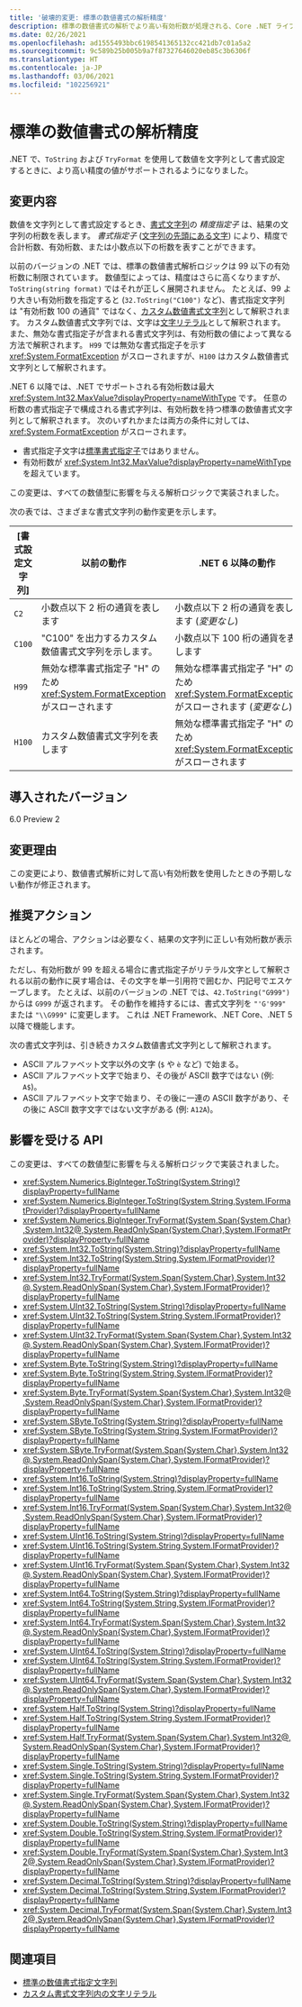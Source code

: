 ```yaml
---
title: '破壊的変更: 標準の数値書式の解析精度'
description: 標準の数値書式の解析でより高い有効桁数が処理される、Core .NET ライブラリでの .NET 6 の破壊的変更について説明します。
ms.date: 02/26/2021
ms.openlocfilehash: ad1555493bbc6198541365132cc421db7c01a5a2
ms.sourcegitcommit: 9c589b25b005b9a7f87327646020eb85c3b6306f
ms.translationtype: HT
ms.contentlocale: ja-JP
ms.lasthandoff: 03/06/2021
ms.locfileid: "102256921"
---
```

# <a name="standard-numeric-format-parsing-precision"></a>標準の数値書式の解析精度

.NET で、`ToString` および `TryFormat` を使用して数値を文字列として書式設定するときに、より高い精度の値がサポートされるようになりました。

## <a name="change-description"></a>変更内容

数値を文字列として書式設定するとき、[書式文字列](../../../../standard/base-types/standard-numeric-format-strings.md)の *精度指定子* は、結果の文字列の桁数を表します。 *書式指定子* ([文字列の先頭にある文字](../../../../standard/base-types/standard-numeric-format-strings.md#standard-format-specifiers)) により、精度で合計桁数、有効桁数、または小数点以下の桁数を表すことができます。

以前のバージョンの .NET では、標準の数値書式解析ロジックは 99 以下の有効桁数に制限されています。 数値型によっては、精度はさらに高くなりますが、`ToString(string format)` ではそれが正しく展開されません。 たとえば、99 より大きい有効桁数を指定すると (`32.ToString("C100")` など)、書式指定文字列は "有効桁数 100 の通貨" ではなく、[カスタム数値書式文字列](../../../../standard/base-types/custom-numeric-format-strings.md)として解釈されます。 カスタム数値書式文字列では、文字は[文字リテラル](../../../../standard/base-types/custom-numeric-format-strings.md#character-literals)として解釈されます。 また、無効な書式指定子が含まれる書式文字列は、有効桁数の値によって異なる方法で解釈されます。 `H99` では無効な書式指定子を示す <xref:System.FormatException> がスローされますが、`H100` はカスタム数値書式文字列として解釈されます。

.NET 6 以降では、.NET でサポートされる有効桁数は最大 <xref:System.Int32.MaxValue?displayProperty=nameWithType> です。 任意の桁数の書式指定子で構成される書式字列は、有効桁数を持つ標準の数値書式文字列として解釈されます。 次のいずれかまたは両方の条件に対しては、<xref:System.FormatException> がスローされます。

- 書式指定子文字は[標準書式指定子](../../../../standard/base-types/standard-numeric-format-strings.md#standard-format-specifiers)ではありません。
- 有効桁数が <xref:System.Int32.MaxValue?displayProperty=nameWithType> を超えています。

この変更は、すべての数値型に影響を与える解析ロジックで実装されました。

次の表では、さまざまな書式文字列の動作変更を示します。

| [書式設定文字列] | 以前の動作 | .NET 6 以降の動作 |
| - | - | - |
| `C2` | 小数点以下 2 桁の通貨を表します | 小数点以下 2 桁の通貨を表します (*変更なし*) |
| `C100` | "C100" を出力するカスタム数値書式文字列を示します。 | 小数点以下 100 桁の通貨を表します |
| `H99` | 無効な標準書式指定子 "H" のため <xref:System.FormatException> がスローされます | 無効な標準書式指定子 "H" のため <xref:System.FormatException> がスローされます (*変更なし*) |
| `H100` | カスタム数値書式文字列を表します | 無効な標準書式指定子 "H" のため <xref:System.FormatException> がスローされます |

## <a name="version-introduced"></a>導入されたバージョン

6.0 Preview 2

## <a name="reason-for-change"></a>変更理由

この変更により、数値書式解析に対して高い有効桁数を使用したときの予期しない動作が修正されます。

## <a name="recommended-action"></a>推奨アクション

ほとんどの場合、アクションは必要なく、結果の文字列に正しい有効桁数が表示されます。

ただし、有効桁数が 99 を超える場合に書式指定子がリテラル文字として解釈される以前の動作に戻す場合は、その文字を単一引用符で囲むか、円記号でエスケープします。 たとえば、以前のバージョンの .NET では、`42.ToString("G999")` からは `G999` が返されます。 その動作を維持するには、書式文字列を `"'G'999"` または `"\\G999"` に変更します。 これは .NET Framework、.NET Core、.NET 5 以降で機能します。

次の書式文字列は、引き続きカスタム数値書式文字列として解釈されます。

- ASCII アルファベット文字以外の文字 (`$` や `è` など) で始まる。
- ASCII アルファベット文字で始まり、その後が ASCII 数字ではない (例: `A$`)。
- ASCII アルファベット文字で始まり、その後に一連の ASCII 数字があり、その後に ASCII 数字文字ではない文字がある (例: `A12A`)。

## <a name="affected-apis"></a>影響を受ける API

この変更は、すべての数値型に影響を与える解析ロジックで実装されました。

- <xref:System.Numerics.BigInteger.ToString(System.String)?displayProperty=fullName>
- <xref:System.Numerics.BigInteger.ToString(System.String,System.IFormatProvider)?displayProperty=fullName>
- <xref:System.Numerics.BigInteger.TryFormat(System.Span{System.Char},System.Int32@,System.ReadOnlySpan{System.Char},System.IFormatProvider)?displayProperty=fullName>
- <xref:System.Int32.ToString(System.String)?displayProperty=fullName>
- <xref:System.Int32.ToString(System.String,System.IFormatProvider)?displayProperty=fullName>
- <xref:System.Int32.TryFormat(System.Span{System.Char},System.Int32@,System.ReadOnlySpan{System.Char},System.IFormatProvider)?displayProperty=fullName>
- <xref:System.UInt32.ToString(System.String)?displayProperty=fullName>
- <xref:System.UInt32.ToString(System.String,System.IFormatProvider)?displayProperty=fullName>
- <xref:System.UInt32.TryFormat(System.Span{System.Char},System.Int32@,System.ReadOnlySpan{System.Char},System.IFormatProvider)?displayProperty=fullName>
- <xref:System.Byte.ToString(System.String)?displayProperty=fullName>
- <xref:System.Byte.ToString(System.String,System.IFormatProvider)?displayProperty=fullName>
- <xref:System.Byte.TryFormat(System.Span{System.Char},System.Int32@,System.ReadOnlySpan{System.Char},System.IFormatProvider)?displayProperty=fullName>
- <xref:System.SByte.ToString(System.String)?displayProperty=fullName>
- <xref:System.SByte.ToString(System.String,System.IFormatProvider)?displayProperty=fullName>
- <xref:System.SByte.TryFormat(System.Span{System.Char},System.Int32@,System.ReadOnlySpan{System.Char},System.IFormatProvider)?displayProperty=fullName>
- <xref:System.Int16.ToString(System.String)?displayProperty=fullName>
- <xref:System.Int16.ToString(System.String,System.IFormatProvider)?displayProperty=fullName>
- <xref:System.Int16.TryFormat(System.Span{System.Char},System.Int32@,System.ReadOnlySpan{System.Char},System.IFormatProvider)?displayProperty=fullName>
- <xref:System.UInt16.ToString(System.String)?displayProperty=fullName>
- <xref:System.UInt16.ToString(System.String,System.IFormatProvider)?displayProperty=fullName>
- <xref:System.UInt16.TryFormat(System.Span{System.Char},System.Int32@,System.ReadOnlySpan{System.Char},System.IFormatProvider)?displayProperty=fullName>
- <xref:System.Int64.ToString(System.String)?displayProperty=fullName>
- <xref:System.Int64.ToString(System.String,System.IFormatProvider)?displayProperty=fullName>
- <xref:System.Int64.TryFormat(System.Span{System.Char},System.Int32@,System.ReadOnlySpan{System.Char},System.IFormatProvider)?displayProperty=fullName>
- <xref:System.UInt64.ToString(System.String)?displayProperty=fullName>
- <xref:System.UInt64.ToString(System.String,System.IFormatProvider)?displayProperty=fullName>
- <xref:System.UInt64.TryFormat(System.Span{System.Char},System.Int32@,System.ReadOnlySpan{System.Char},System.IFormatProvider)?displayProperty=fullName>
- <xref:System.Half.ToString(System.String)?displayProperty=fullName>
- <xref:System.Half.ToString(System.String,System.IFormatProvider)?displayProperty=fullName>
- <xref:System.Half.TryFormat(System.Span{System.Char},System.Int32@,System.ReadOnlySpan{System.Char},System.IFormatProvider)?displayProperty=fullName>
- <xref:System.Single.ToString(System.String)?displayProperty=fullName>
- <xref:System.Single.ToString(System.String,System.IFormatProvider)?displayProperty=fullName>
- <xref:System.Single.TryFormat(System.Span{System.Char},System.Int32@,System.ReadOnlySpan{System.Char},System.IFormatProvider)?displayProperty=fullName>
- <xref:System.Double.ToString(System.String)?displayProperty=fullName>
- <xref:System.Double.ToString(System.String,System.IFormatProvider)?displayProperty=fullName>
- <xref:System.Double.TryFormat(System.Span{System.Char},System.Int32@,System.ReadOnlySpan{System.Char},System.IFormatProvider)?displayProperty=fullName>
- <xref:System.Decimal.ToString(System.String)?displayProperty=fullName>
- <xref:System.Decimal.ToString(System.String,System.IFormatProvider)?displayProperty=fullName>
- <xref:System.Decimal.TryFormat(System.Span{System.Char},System.Int32@,System.ReadOnlySpan{System.Char},System.IFormatProvider)?displayProperty=fullName>

## <a name="see-also"></a>関連項目

- [標準の数値書式指定文字列](../../../../standard/base-types/standard-numeric-format-strings.md)
- [カスタム書式文字列内の文字リテラル](../../../../standard/base-types/custom-numeric-format-strings.md#character-literals)

<!--

### Category

Core .NET libraries

### Affected APIs

- `M:System.Numerics.BigInteger.ToString(System.String)`
- `M:System.Numerics.BigInteger.ToString(System.String,System.IFormatProvider)`
- `M:System.Numerics.BigInteger.TryFormat(System.Span{System.Char},System.Int32@,System.ReadOnlySpan{System.Char},System.IFormatProvider)`
- `M:System.Int32.ToString(System.String)`
- `M:System.Int32.ToString(System.String,System.IFormatProvider)`
- `M:System.Int32.TryFormat(System.Span{System.Char},System.Int32@,System.ReadOnlySpan{System.Char},System.IFormatProvider)`
- `M:System.UInt32.ToString(System.String)`
- `M:System.UInt32.ToString(System.String,System.IFormatProvider)`
- `M:System.UInt32.TryFormat(System.Span{System.Char},System.Int32@,System.ReadOnlySpan{System.Char},System.IFormatProvider)`
- `M:System.Byte.ToString(System.String)`
- `M:System.Byte.ToString(System.String,System.IFormatProvider)`
- `M:System.Byte.TryFormat(System.Span{System.Char},System.Int32@,System.ReadOnlySpan{System.Char},System.IFormatProvider)`
- `M:System.SByte.ToString(System.String)`
- `M:System.SByte.ToString(System.String,System.IFormatProvider)`
- `M:System.SByte.TryFormat(System.Span{System.Char},System.Int32@,System.ReadOnlySpan{System.Char},System.IFormatProvider)`
- `M:System.Int16.ToString(System.String)`
- `M:System.Int16.ToString(System.String,System.IFormatProvider)`
- `M:System.Int16.TryFormat(System.Span{System.Char},System.Int32@,System.ReadOnlySpan{System.Char},System.IFormatProvider)`
- `M:System.UInt16.ToString(System.String)`
- `M:System.UInt16.ToString(System.String,System.IFormatProvider)`
- `M:System.UInt16.TryFormat(System.Span{System.Char},System.Int32@,System.ReadOnlySpan{System.Char},System.IFormatProvider)`
- `M:System.Int64.ToString(System.String)`
- `M:System.Int64.ToString(System.String,System.IFormatProvider)`
- `M:System.Int64.TryFormat(System.Span{System.Char},System.Int32@,System.ReadOnlySpan{System.Char},System.IFormatProvider)`
- `M:System.UInt64.ToString(System.String)`
- `M:System.UInt64.ToString(System.String,System.IFormatProvider)`
- `M:System.UInt64.TryFormat(System.Span{System.Char},System.Int32@,System.ReadOnlySpan{System.Char},System.IFormatProvider)`
- `M:System.Half.ToString(System.String)`
- `M:System.Half.ToString(System.String,System.IFormatProvider)`
- `M:System.Half.TryFormat(System.Span{System.Char},System.Int32@,System.ReadOnlySpan{System.Char},System.IFormatProvider)`
- `M:System.Single.ToString(System.String)`
- `M:System.Single.ToString(System.String,System.IFormatProvider)`
- `M:System.Single.TryFormat(System.Span{System.Char},System.Int32@,System.ReadOnlySpan{System.Char},System.IFormatProvider)`
- `M:System.Double.ToString(System.String)`
- `M:System.Double.ToString(System.String,System.IFormatProvider)`
- `M:System.Double.TryFormat(System.Span{System.Char},System.Int32@,System.ReadOnlySpan{System.Char},System.IFormatProvider)`
- `M:System.Decimal.ToString(System.String)`
- `M:System.Decimal.ToString(System.String,System.IFormatProvider)`
- `M:System.Decimal.TryFormat(System.Span{System.Char},System.Int32@,System.ReadOnlySpan{System.Char},System.IFormatProvider)`

-->
